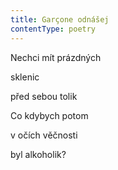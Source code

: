```yaml
---
title: Garçone odnášej
contentType: poetry
---
```


<section>

Nechci mít prázdných

sklenic

před sebou tolik

</section>

<section>

Co kdybych potom

v očích věčnosti

byl alkoholik?

</section>
